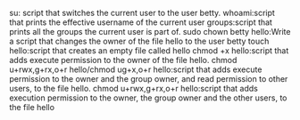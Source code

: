 su: script that switches the current user to the user betty.
whoami:script that prints the effective username of the current user
groups:script that prints all the groups the current user is part of.
sudo chown betty hello:Write a script that changes the owner of the file hello to the user betty
touch hello:script that creates an empty file called hello
chmod +x hello:script that adds execute permission to the owner of the file hello.
chmod u+rwx,g+rx,o+r hello/chmod ug+x,o+r hello:script that adds execute permission to the owner and the group owner, and read permission to other users, to the file hello.
chmod u+rwx,g+rx,o+r hello:script that adds execution permission to the owner, the group owner and the other users, to the file hello
